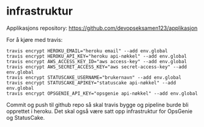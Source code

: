 # infrastruktur

Applikasjons repository: 
https://github.com/devopseksamen123/applikasjon

For å kjøre med travis:


    travis encrypt HEROKU_EMAIL="heroku email" --add env.global
    travis encrypt HEROKU_API_KEY="heroku api-nøkkel" --add env.global
    travis encrypt AWS_ACCESS_KEY_ID="aws access-key" --add env.global
    travis encrypt AWS_SECRET_ACCESS_KEY="aws secret-access-key" --add env.global
    travis encrypt STATUSCAKE_USERNAME="brukernavn" --add env.global
    travis encrypt STATUSCAKE_APIKEY="statuscake api-nøkkel" --add env.global
    travis encrypt OPSGENIE_API_KEY="opsgenie api-nøkkel" --add env.global
    
Commit og push til github repo så skal travis bygge og pipeline burde bli opprettet i heroku. 
Det skal også være satt opp infrastruktur for OpsGenie og StatusCake.     
